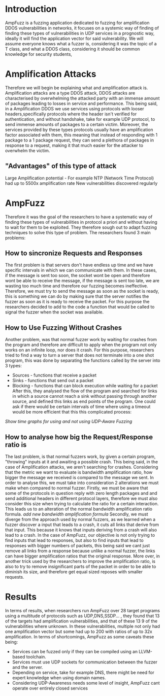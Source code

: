 # Introduction

AmpFuzz is a fuzzing application dedicated to fuzzing for amplification DDOS vulnerabilities in networks, it focuses on a systemic way of finding of finding these types of vulnerabilities in UDP services in a prognostic way, ideally it will find the application vector for said vulnerability.
We will assume everyone knows what a fuzzer is, considering it was the topic of a T class, and what a DDOS class, considering it should be common knowledge for security students,

# Amplification Attacks
Therefore we will begin be explaining what and amplification attack is.
Amplification attacks are a type DDOS attack, DDOS attacks are characterised by overwhelming the attacked party with an immense amount of packages leading to losses in service and performance. This being said, in a Amplification DDOS we use services using protocols with looser headers,specifically protocols where the header isn't verified for authentication, and without handshake, take for example UDP protocol, to send immense amounts of packages to a certain victim.
Moreover, the services provided by these types protocols usually have an amplification factor associated with them, this meaning that instead of responding with 1 package to a 1 package request, they can send a plethora of packages in response to a request, making it that much easier for the attacker to overwhelm the victim.

## "Advantages" of this type of attack

Large Amplification potential - For example NTP (Network Time Protocol) had up to 5500x amplification rate
New vulnerabilities discovered regularly

# AmpFuzz

Therefore it was the goal of the researchers to have a systematic way of finding these types of vulnerabilities in protocol a priori and without having to wait for them to be exploited.
They therefore sough out to adapt fuzzing techniques to solve this type of problem. The researchers found 3 main problems:

## How to sincronize Requests and Responses

The first problem is that servers don't have endless up time and we have specific intervals in which we can communicate with them.
In these cases, if the message is sent too soon, the socket wont be open and therefore wont be able to receive the message, if the message is sent too late, we are wasting too much time and therefore our fuzzing becomes ineffective.
Therefore, we must try to send the message as soon as the socket is ready, this is something we can do by making sure that the server notifies the fuzzer as soon as it is ready to receive the packet.
For this purpose the researchers decided to add to the code a function that would be called to signal the fuzzer when the socket was available.

## How to Use Fuzzing Without Crashes
Another problem, was that normal fuzzer work by waiting for crashes from the program and therefore are difficult to apply when the program not only works on an infinite loop, nor does it crash.
For this purpose, researchers tried to find a way to turn a server that does not terminate into a one shot program, this was done by separating the functions called by the server into 3 types:
- Sources - functions that receive a packet
- Sinks - functions that send out a packet
- Blocking - functions that can block execution while waiting for a packet
After this, they analysed the flow of the program and searched for links in which a source cannot reach a sink without passing through another source, and defined this links as end points of the program.
One could ask if there would be certain intervals of time where using a timeout would be more efficient that this this complicated process: 

*Show time graphs for using and not using UDP-Aware Fuzzing*

## How to analyse how big the Request/Response ratio is

The last problem, is that normal fuzzers work, by given a certain program, "throwing" inputs at it and awaiting a possible crash. 
This being said, in the case of Amplification attacks, we aren't searching for crashes. Considering that the metric we want to evaluate is bandwidth amplification ratio, how bigger the message we received is compared to the message we sent.
In order to analyse this, we must take into consideration 2 alterations we must make when compared to normal fuzzer.
Firstly, we must be aware that some of the protocols in question reply with zero length packages and and send additional headers in different protocol layers, therefore we must also consider this size when trying to calculate the ratio for a certain interaction. This leads us to an alteration of the normal bandwidth amplification ratio formula.
*add new bandwidth amplification formula*
Secondly, we must diverge from the approach used by normal fuzzers, as we learned when a fuzzer discover a input that leads to a crash, it cuts all links that derive from that input. 
This because it knows that inputs deriving from a crash will also lead to a crash.
In the case of AmpFuzz, our objective is not only trying to find inputs that lead to responses, but also to find inputs that lead to responses with bigger numbers of packets, this being said we cant just remove all links from a response because unlike a normal fuzzer, the links can have bigger amplification ratios that the original response. 
More over, in another trick used by the researchers to improve the amplification ratio, is also to try to remove insignificant parts of the packet in order to be able to diminish its size, and therefore get equal sized reposes with smaller requests.

# Results

In terms of results, when researchers run AmpFuzz over 28 target programs using a multitude of protocols such as UDP,DNS,SSDP... , they found that 13 of the targets had amplification vulnerabilities, and that of these 13 9 of the vulnerabilities where unknown. 
In these vulnerabilities, multiple not only had one amplification vector but some had up to 200 with ratios of up to 32x amplification.
In terms of shortcomings, AmpFuzz as some caveats these being:
- Services can be fuzzed only if they can be compiled using an LLVM-based toolchain.
- Services must use UDP sockets for communication between the fuzzer and the server.
- Depending on service, take for example DNS, there might be need for expert knowledge when using domain names.
- Considering UDP-Awareness needs some level of insight, AmpFuzz cant operate over entirely closed services